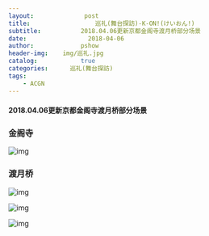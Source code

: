 ```yaml
---
layout:              post
title:                  巡礼(舞台探訪)-K-ON!(けいおん!)
subtitle:           2018.04.06更新京都金阁寺渡月桥部分场景
date:                 2018-04-06
author:             pshow
header-img:    img/巡礼.jpg
catalog:            true
categories:      巡礼(舞台探訪)
tags:
    - ACGN
---
```


#### 2018.04.06更新京都金阁寺渡月桥部分场景

### 金阁寺

![img](https://o8biew.bn.files.1drv.com/y4muId4KXtvURBtPmppVJ4nkm7JzibduRditV865sri_ATGblmRz-XWHdrm31i338bVbhI-ACCS1x7aVOt3ONdCxTz-hqdzdJRvbVKCgzEttCXrcMu72yPH4deLyzyVjPnTguPlw3wspsc-3rkeGVl4trwCHnYIN6vPBcJJf7dqxdopuCUvR0bDFXSbR9fXfvLY6aFMwjZqQtPy2Y5fMYViiA?width=750&height=985&cropmode=none)

### 渡月桥

![img](https://pmbrew.bn.files.1drv.com/y4m0S-Qkx3HNCxKeFpTVGrq4srqCdRLmz8OyyTAHJrxZsIYvNDdYBxXdE4aKbkAmAec73_jor6rlBur9uq1v6Oxcc9yO6CLRR--ZaWeajLAwQ_s8uRlEt7hk4Y-i48PbWplxDhYUR-B-qXzrCRVzMhdbm2GA53Mxj8WqCwqDhPMaT3rydzDJViPsB4Hb2TptNEqo0Z7rJV5GNjXOWh0uRyq3w?width=1200&height=1598&cropmode=none)

![img](https://o8bjew.bn.files.1drv.com/y4mGhd8HDb1kARUoGikhw8pPIls1v6muAzR-xtkxiwn0dfu2kZS_XT68xc8Hd4hF2OMuctygt3Iu0zVei6ex3tZEahUBWTbQVWQDDt07PZlyMQh2ymU9WL4Zkxg8LlngkRZGY0yhIRfU-uQR-_le1LeS7-JWRuVTaIp0RPnSDTZ4wodpZnO9ZvuKIP4Gag9ZaYn1hei9od1js5Y-_H3vyiDrQ?width=750&height=985&cropmode=none)

![img](https://o8bwew.bn.files.1drv.com/y4mX8uwQsJn9JA0TvuC-caCyLi5s-QXP0-oVvUfd6NqWlOSVryFJF82KlweOSr4zApBtDawszHulaTzvmxzrQCUMGVyRuU7y5yBZHwGRqthmwqFRqWQCOu8LJPeOT6fV41fe6YWOWVKBIIkZjxNef1mpEtrLLq82OHfeNMeAop_2f2ag6geUKpfSmaCGZWJklhkvntT6mC08-wvfpgufahtNg?width=750&height=985&cropmode=none)

